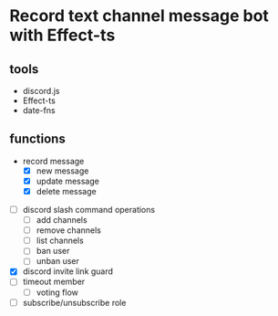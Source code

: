 # Record text channel message bot with Effect-ts

## tools

- discord.js
- Effect-ts
- date-fns

## functions

- record message
  - [X] new message
  - [X] update message
  - [X] delete message
- [ ] discord slash command operations
  - [ ] add channels
  - [ ] remove channels
  - [ ] list channels
  - [ ] ban user
  - [ ] unban user
- [X] discord invite link guard
- [ ] timeout member
  - [ ] voting flow
- [ ] subscribe/unsubscribe role
